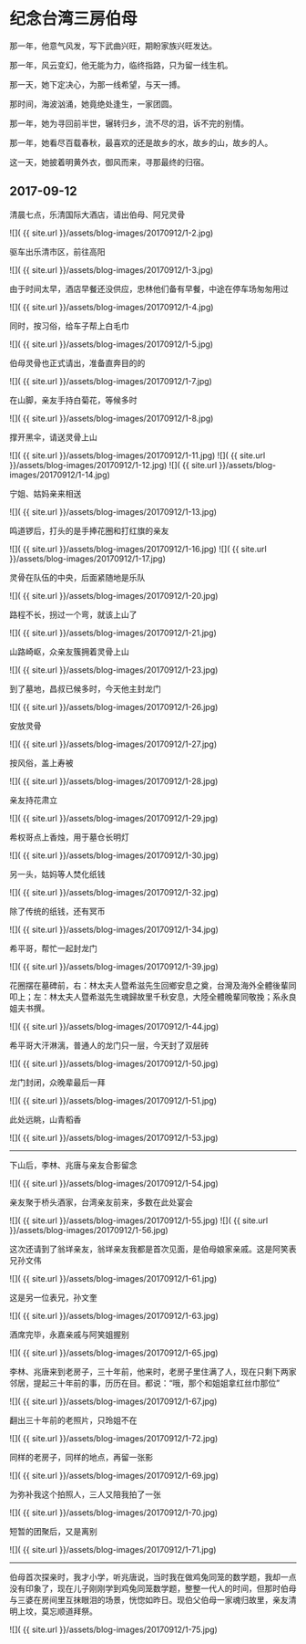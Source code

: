 
纪念台湾三房伯母
===============

那一年，他意气风发，写下武曲兴旺，期盼家族兴旺发达。

那一年，风云变幻，他无能为力，临终指路，只为留一线生机。

那一天，她下定决心，为那一线希望，与天一搏。

那时间，海波汹涌，她竟绝处逢生，一家团圆。

那一年，她为寻回前半世，辗转归乡，流不尽的泪，诉不完的别情。

那一年，她看尽百载春秋，最喜欢的还是故乡的水，故乡的山，故乡的人。

这一天，她披着明黄外衣，御风而来，寻那最终的归宿。

2017-09-12
---------------

清晨七点，乐清国际大酒店，请出伯母、阿兄灵骨

![]( {{ site.url }}/assets/blog-images/20170912/1-2.jpg)

驱车出乐清市区，前往高阳

![]( {{ site.url }}/assets/blog-images/20170912/1-3.jpg)

由于时间太早，酒店早餐还没供应，忠林他们备有早餐，中途在停车场匆匆用过

![]( {{ site.url }}/assets/blog-images/20170912/1-4.jpg)

同时，按习俗，给车子帮上白毛巾

![]( {{ site.url }}/assets/blog-images/20170912/1-5.jpg)

伯母灵骨也正式请出，准备直奔目的的

![]( {{ site.url }}/assets/blog-images/20170912/1-7.jpg)

在山脚，亲友手持白菊花，等候多时

![]( {{ site.url }}/assets/blog-images/20170912/1-8.jpg)

撑开黑伞，请送灵骨上山

![]( {{ site.url }}/assets/blog-images/20170912/1-11.jpg)
![]( {{ site.url }}/assets/blog-images/20170912/1-12.jpg)
![]( {{ site.url }}/assets/blog-images/20170912/1-14.jpg)

宁姐、姑妈亲来相送

![]( {{ site.url }}/assets/blog-images/20170912/1-13.jpg)

鸣道锣后，打头的是手捧花圈和打红旗的亲友

![]( {{ site.url }}/assets/blog-images/20170912/1-16.jpg)
![]( {{ site.url }}/assets/blog-images/20170912/1-17.jpg)

灵骨在队伍的中央，后面紧随地是乐队

![]( {{ site.url }}/assets/blog-images/20170912/1-20.jpg)

路程不长，拐过一个弯，就该上山了

![]( {{ site.url }}/assets/blog-images/20170912/1-21.jpg)

山路崎岖，众亲友簇拥着灵骨上山

![]( {{ site.url }}/assets/blog-images/20170912/1-23.jpg)

到了墓地，昌叔已候多时，今天他主封龙门

![]( {{ site.url }}/assets/blog-images/20170912/1-26.jpg)

安放灵骨

![]( {{ site.url }}/assets/blog-images/20170912/1-27.jpg)

按风俗，盖上寿被

![]( {{ site.url }}/assets/blog-images/20170912/1-28.jpg)

亲友持花肃立

![]( {{ site.url }}/assets/blog-images/20170912/1-29.jpg)

希权哥点上香烛，用于墓仓长明灯

![]( {{ site.url }}/assets/blog-images/20170912/1-30.jpg)

另一头，姑妈等人焚化纸钱

![]( {{ site.url }}/assets/blog-images/20170912/1-32.jpg)

除了传统的纸钱，还有冥币

![]( {{ site.url }}/assets/blog-images/20170912/1-34.jpg)

希平哥，帮忙一起封龙门

![]( {{ site.url }}/assets/blog-images/20170912/1-39.jpg)

花圈摆在墓碑前，右：林太夫人暨希滋先生回鄉安息之奠，台灣及海外全體後輩同叩上；左：林太夫人暨希滋先生魂歸故里千秋安息，大陸全體晚輩同敬挽；系永良姐夫书撰。

![]( {{ site.url }}/assets/blog-images/20170912/1-44.jpg)

希平哥大汗淋漓，普通人的龙门只一层，今天封了双层砖

![]( {{ site.url }}/assets/blog-images/20170912/1-50.jpg)

龙门封闭，众晚辈最后一拜

![]( {{ site.url }}/assets/blog-images/20170912/1-51.jpg)

此处远眺，山青稻香

![]( {{ site.url }}/assets/blog-images/20170912/1-53.jpg)

___

下山后，李林、兆唐与亲友合影留念

![]( {{ site.url }}/assets/blog-images/20170912/1-54.jpg)

亲友聚于桥头酒家，台湾亲友前来，多数在此处宴会

![]( {{ site.url }}/assets/blog-images/20170912/1-55.jpg)
![]( {{ site.url }}/assets/blog-images/20170912/1-56.jpg)

这次还请到了翁垟亲友，翁垟亲友我都是首次见面，是伯母娘家亲戚。这是阿笑表兄孙文伟

![]( {{ site.url }}/assets/blog-images/20170912/1-61.jpg)

这是另一位表兄，孙文奎

![]( {{ site.url }}/assets/blog-images/20170912/1-63.jpg)

酒席完毕，永嘉亲戚与阿笑姐握别

![]( {{ site.url }}/assets/blog-images/20170912/1-65.jpg)

李林、兆唐来到老房子，三十年前，他来时，老房子里住满了人，现在只剩下两家邻居，提起三十年前的事，历历在目。都说：“哦，那个和姐姐拿红丝巾那位”

![]( {{ site.url }}/assets/blog-images/20170912/1-67.jpg)

翻出三十年前的老照片，只玲姐不在

![]( {{ site.url }}/assets/blog-images/20170912/1-72.jpg)

同样的老房子，同样的地点，再留一张影

![]( {{ site.url }}/assets/blog-images/20170912/1-69.jpg)

为弥补我这个拍照人，三人又陪我拍了一张

![]( {{ site.url }}/assets/blog-images/20170912/1-70.jpg)

短暂的团聚后，又是离别

![]( {{ site.url }}/assets/blog-images/20170912/1-71.jpg)

---------------

伯母首次探亲时，我才小学，听兆唐说，当时我在做鸡兔同笼的数学题，我却一点没有印象了，现在儿子刚刚学到鸡兔同笼数学题，整整一代人的时间，但那时伯母与三婆在房间里互抹眼泪的场景，恍惚如昨日。现伯父伯母一家魂归故里，亲友清明上坟，莫忘顺道拜祭。

![]( {{ site.url }}/assets/blog-images/20170912/1-75.jpg)